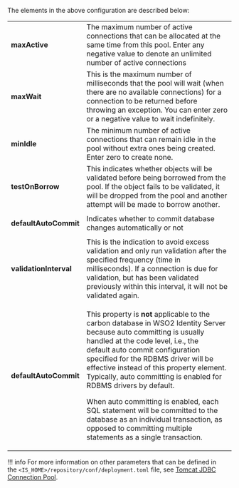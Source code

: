 The elements in the above configuration are described below:   

<table>
<tr class="even">
<td><strong>maxActive</strong></td>
<td>The maximum number of active connections that can be allocated at the same time from this pool. Enter any negative value to denote an unlimited number of active connections</td>
</tr>
<tr class="odd">
<td><strong>maxWait</strong></td>
<td>This is the maximum number of milliseconds that the pool will wait (when there are no available connections) for a connection to be returned before throwing an exception. You can enter zero or a negative value to wait indefinitely.</td>
</tr>
<tr class="even">
<td><strong>minIdle</strong></td>
<td>The minimum number of active connections that can remain idle in the pool without extra ones being created. Enter zero to create none.</td>
</tr>
<tr class="odd">
<td><p><strong>testOnBorrow</strong></p></td>
<td>This indicates whether objects will be validated before being borrowed from the pool. If the object fails to be 
validated, it will be dropped from the pool and another attempt will be made to borrow another.</td>
</tr>
<tr class="even">
<td><p><strong>defaultAutoCommit</strong></p></td>
<td>Indicates whether to commit database changes automatically or not</td>
</tr>
<tr class="odd">
<td><strong>validationInterval</strong></td>
<td>This is the indication to avoid excess validation and only run validation after the specified frequency (time in milliseconds). If a connection is due for validation, but has been validated previously within this interval, it will not be validated again.</td>
</tr>
<tr class="even">
<td><strong>defaultAutoCommit</strong></td>
<td><div class="content-wrapper">
<p>This property is <strong>not</strong> applicable to the carbon database in WSO2 Identity Server because auto committing is usually handled at the code level, i.e., the default auto commit configuration specified for the RDBMS driver will be effective instead of this property element. Typically, auto committing is enabled for RDBMS drivers by default.</p>
<p>When auto committing is enabled, each SQL statement will be committed to the database as an individual transaction, as opposed to committing multiple statements as a single transaction.</p>
</td>
</tr>
</tbody>
</table>

!!! info 
    For more information on other parameters that can be defined in
    the `<IS_HOME>/repository/conf/deployment.toml` file, see [Tomcat JDBC Connection Pool](http://tomcat.apache.org/tomcat-9.0-doc/jdbc-pool.html#Tomcat_JDBC_Enhanced_Attributes).
